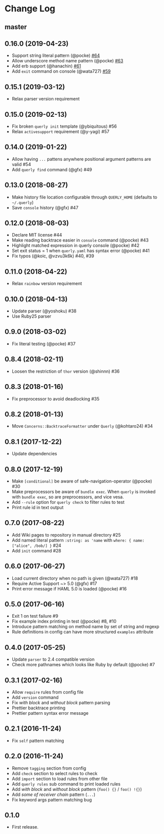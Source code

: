 # Change Log

## master

## 0.16.0 (2019-04-23)

* Support string literal pattern (@pocke) [#64](https://github.com/soutaro/querly/pull/64)
* Allow underscore method name pattern (@pocke) [#63](https://github.com/soutaro/querly/pull/63)
* Add erb support (@hanachin) [#61](https://github.com/soutaro/querly/pull/61)
* Add `exit` command on console (@wata727) [#59](https://github.com/soutaro/querly/pull/59)

## 0.15.1 (2019-03-12)

* Relax parser version requirement

## 0.15.0 (2019-02-13)

* Fix broken `querly init` template (@ybiquitous) #56
* Relax `activesupport` requirement (@y-yagi) #57

## 0.14.0 (2019-01-22)

* Allow having `...` pattens anywhere positional argument patterns are valid #54
* Add `querly find` command (@gfx) #49

## 0.13.0 (2018-08-27)

* Make history file location configurable through `QUERLY_HOME` (defaults to `~/.querly`)
* Save `console` history (@gfx) #47

## 0.12.0 (2018-08-03)

* Declare MIT license #44
* Make reading backtrace easier in `console` command (@pocke) #43
* Highlight matched expression in querly console (@pocke) #42
* Set exit status = 1 when `querly.yaml` has syntax error (@pocke) #41
* Fix typos (@koic, @vzvu3k6k) #40, #39

## 0.11.0 (2018-04-22)

* Relax `rainbow` version requirement

## 0.10.0 (2018-04-13)

* Update parser (@yoshoku) #38
* Use Ruby25 parser

## 0.9.0 (2018-03-02)

* Fix literal testing (@pocke) #37

## 0.8.4 (2018-02-11)

* Loosen the restriction of `thor` version (@shinnn) #36

## 0.8.3 (2018-01-16)

* Fix preprocessor to avoid deadlocking #35

## 0.8.2 (2018-01-13)

* Move `Concerns::BacktraceFormatter` under `Querly`  (@kohtaro24) #34

## 0.8.1 (2017-12-22)

* Update dependencies

## 0.8.0 (2017-12-19)

* Make `[conditional]` be aware of safe-navigation-operator (@pocke) #30
* Make preprocessors be aware of `bundle exec`.
  When `querly` is invoked with `bundle exec`, so are preprocessors, and vice vesa.
* Add `--rule` option for `querly check` to filter rules to test
* Print rule id in text output

## 0.7.0 (2017-08-22)

* Add Wiki pages to repository in manual directory #25
* Add named literal pattern `:string: as 'name` with `where: { name: ["alice", /bob/] }` #24
* Add `init` command #28

## 0.6.0 (2017-06-27)

* Load current directory when no path is given (@wata727) #18
* Require Active Support ~> 5.0 (@gfx) #17
* Print error message if HAML 5.0 is loaded (@pocke) #16

## 0.5.0 (2017-06-16)

* Exit 1 on test failure #9
* Fix example index printing in test (@pocke) #8, #10
* Introduce pattern matching on method name by set of string and regexp
* Rule definitions in config can have more structured `examples` attribute

## 0.4.0 (2017-05-25)

* Update `parser` to 2.4 compatible version
* Check more pathnames which looks like Ruby by default (@pocke) #7

## 0.3.1 (2017-02-16)

* Allow `require` rules from config file
* Add `version` command
* Fix *with block* and *without block* pattern parsing
* Prettier backtrace printing
* Prettier pattern syntax error message

## 0.2.1 (2016-11-24)

* Fix `self` pattern matching

## 0.2.0 (2016-11-24)

* Remove `tagging` section from config
* Add `check` section to select rules to check
* Add `import` section to load rules from other file
* Add `querly rules` sub command to print loaded rules
* Add *with block* and *without block* pattern (`foo() {}` / `foo() !{}`)
* Add *some of receiver chain* pattern (`...`)
* Fix keyword args pattern matching bug

## 0.1.0

* First release.
